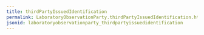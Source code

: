 ```yaml
---
title: thirdPartyIssuedIdentification
permalink: LaboratoryObservationParty.thirdPartyIssuedIdentification.html
jsonid: laboratoryobservationparty_thirdpartyissuedidentification
---
```

